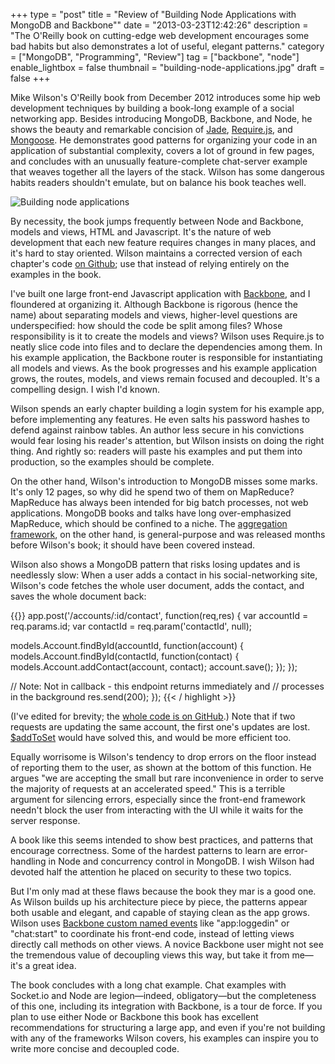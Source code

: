 +++
type = "post"
title = "Review of \"Building Node Applications with MongoDB and Backbone\""
date = "2013-03-23T12:42:26"
description = "The O'Reilly book on cutting-edge web development encourages some bad habits but also demonstrates a lot of useful, elegant patterns."
category = ["MongoDB", "Programming", "Review"]
tag = ["backbone", "node"]
enable_lightbox = false
thumbnail = "building-node-applications.jpg"
draft = false
+++

<p>Mike Wilson's O'Reilly book from December 2012 introduces some hip web development techniques by building a book-long example of a social networking app. Besides introducing MongoDB, Backbone, and Node, he shows the beauty and remarkable concision of <a href="http://jade-lang.com/">Jade</a>, <a href="http://requirejs.org/">Require.js</a>, and <a href="http://mongoosejs.com/">Mongoose</a>. He demonstrates good patterns for organizing your code in an application of substantial complexity, covers a lot of ground in few pages, and concludes with an unusually feature-complete chat-server example that weaves together all the layers of the stack. Wilson has some dangerous habits readers shouldn't emulate, but on balance his book teaches well.</p>
<p><img alt="Building node applications" border="0" src="building-node-applications.jpg" style="display:block; margin-left:auto; margin-right:auto;" title="building-node-applications.jpg"/></p>
<p>By necessity, the book jumps frequently between Node and Backbone, models and views, HTML and Javascript. It's the nature of web development that each new feature requires changes in many places, and it's hard to stay oriented. Wilson maintains a corrected version of each chapter's code <a href="https://github.com/Swiftam/book-node-mongodb-backbone">on Github</a>; use that instead of relying entirely on the examples in the book.</p>
<p>I've built one large front-end Javascript application with <a href="http://backbonejs.org/">Backbone</a>, and I floundered at organizing it. Although Backbone is rigorous (hence the name) about separating models and views, higher-level questions are underspecified: how should the code be split among files? Whose responsibility is it to create the models and views? Wilson uses Require.js to neatly slice code into files and to declare the dependencies among them. In his example application, the Backbone router is responsible for instantiating all models and views. As the book progresses and his example application grows, the routes, models, and views remain focused and decoupled. It's a compelling design. I wish I'd known.</p>
<p>Wilson spends an early chapter building a login system for his example app, before implementing any features. He even salts his password hashes to defend against rainbow tables. An author less secure in his convictions would fear losing his reader's attention, but Wilson insists on doing the right thing. And rightly so: readers will paste his examples and put them into production, so the examples should be complete.</p>
<p>On the other hand, Wilson's introduction to MongoDB misses some marks. It's only 12 pages, so why did he spend two of them on MapReduce? MapReduce has always been intended for big batch processes, not web applications. MongoDB books and talks have long over-emphasized MapReduce, which should be confined to a niche. The <a href="http://docs.mongodb.org/manual/applications/aggregation/">aggregation framework</a>, on the other hand, is general-purpose and was released months before Wilson's book; it should have been covered instead.</p>
<p>Wilson also shows a MongoDB pattern that risks losing updates and is needlessly slow: When a user adds a contact in his social-networking site, Wilson's code fetches the whole user document, adds the contact, and saves the whole document back:</p>

{{<highlight javascript>}}
app.post('/accounts/:id/contact', function(req,res) {
  var accountId = req.params.id;
  var contactId = req.param('contactId', null);

  models.Account.findById(accountId, function(account) {
    models.Account.findById(contactId, function(contact) {
      models.Account.addContact(account, contact);
      account.save();
    });
  });

  // Note: Not in callback - this endpoint returns immediately and
  // processes in the background
  res.send(200);
});
{{< / highlight >}}

<p>(I've edited for brevity; the <a href="https://github.com/Swiftam/book-node-mongodb-backbone/blob/master/ch08/app.js#L161">whole code is on GitHub</a>.) Note that if two requests are updating the same account, the first one's updates are lost. <a href="http://docs.mongodb.org/manual/reference/operator/addToSet/">$addToSet</a> would have solved this, and would be more efficient too.</p>
<p>Equally worrisome is Wilson's tendency to drop errors on the floor instead of reporting them to the user, as shown at the bottom of this function. He argues "we are accepting the small but rare inconvenience in order to serve the majority of requests at an accelerated speed." This is a terrible argument for silencing errors, especially since the front-end framework needn't block the user from interacting with the UI while it waits for the server response.</p>
<p>A book like this seems intended to show best practices, and patterns that encourage correctness. Some of the hardest patterns to learn are error-handling in Node and concurrency control in MongoDB. I wish Wilson had devoted half the attention he placed on security to these two topics.</p>
<p>But I'm only mad at these flaws because the book they mar is a good one. As Wilson builds up his architecture piece by piece, the patterns appear both usable and elegant, and capable of staying clean as the app grows. Wilson uses <a href="http://backbonejs.org/#Events">Backbone custom named events</a> like "app:loggedin" or "chat:start" to coordinate his front-end code, instead of letting views directly call methods on other views. A novice Backbone user might not see the tremendous value of decoupling views this way, but take it from me—it's a great idea.</p>
<p>The book concludes with a long chat example. Chat examples with Socket.io and Node are legion—indeed, obligatory—but the completeness of this one, including its integration with Backbone, is a tour de force. If you plan to use either Node or Backbone this book has excellent recommendations for structuring a large app, and even if you're not building with any of the frameworks Wilson covers, his examples can inspire you to write more concise and decoupled code.</p>
